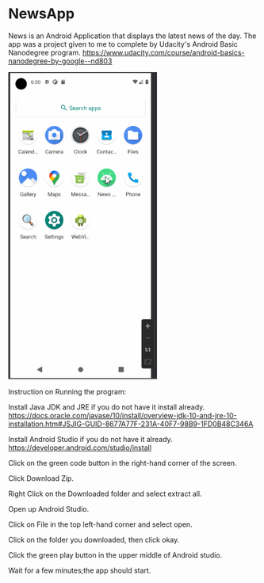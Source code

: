 # NewsApp

News is an Android Application that displays the latest news of the day.
The app was a project given to me to complete by Udacity's Android Basic Nanodegree program.
https://www.udacity.com/course/android-basics-nanodegree-by-google--nd803

<img src='https://github.com/sgm28/NewsApp/blob/master/NewsApp/gif/NewsApp.gif' title='News Walkthrough' width=300 alt='News Walkthrough' />




Instruction on Running the program:

Install Java JDK and JRE if you do not have it install already.
https://docs.oracle.com/javase/10/install/overview-jdk-10-and-jre-10-installation.htm#JSJIG-GUID-8677A77F-231A-40F7-98B9-1FD0B48C346A

Install Android Studio if you do not have it already.
https://developer.android.com/studio/install

Click on the green code button in the right-hand corner of the screen.

Click Download Zip.

Right Click on the Downloaded folder and select extract all.

Open up Android Studio.

Click on File in the top left-hand corner and select open.

Click on the folder you downloaded, then click okay.

Click the green play button in the upper middle of Android studio.

Wait for a few minutes;the app should start.



